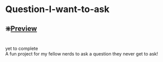 # Question-I-want-to-ask
## ❇️[Preview](https://ashesbloom.github.io/Question-I-want-to-ask/)
<br>yet to complete<br>
A fun project for my fellow nerds to ask a question they never get to ask! 
